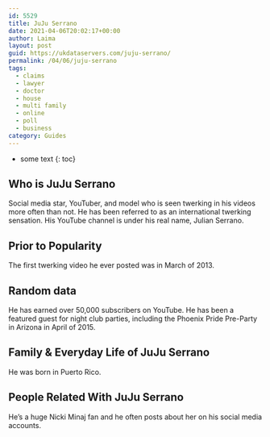 ```yaml
---
id: 5529
title: JuJu Serrano
date: 2021-04-06T20:02:17+00:00
author: Laima
layout: post
guid: https://ukdataservers.com/juju-serrano/
permalink: /04/06/juju-serrano
tags:
  - claims
  - lawyer
  - doctor
  - house
  - multi family
  - online
  - poll
  - business
category: Guides
---
```


* some text
{: toc}


## Who is JuJu Serrano
                  
                  
                  
Social media star, YouTuber, and model who is seen twerking in his videos more often than not. He has been referred to as an international twerking sensation. His YouTube channel is under his real name, Julian Serrano. 
                  
              
            
              
            
                
                
                
## Prior to Popularity
                  
                  
                  
The first twerking video he ever posted was in March of 2013.
                  
              
            
              
            
                
                
                
## Random data
                  
                  
                  
He has earned over 50,000 subscribers on YouTube. He has been a featured guest for night club parties, including the Phoenix Pride Pre-Party in Arizona in April of 2015.
                  
              
            
              
            
                
                
                
## Family & Everyday Life of JuJu Serrano
                  
                  
                  
He was born in Puerto Rico.
                  
              
            
              
            
                
                
                
## People Related With JuJu Serrano
                  
                  
                  
He&#8217;s a huge Nicki Minaj fan and he often posts about her on his social media accounts. 
                  
              
            
              
            
                
              
            
              
              
            
            
              
            
          
          
          